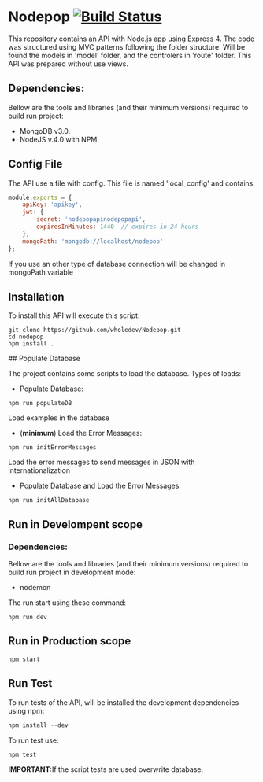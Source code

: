 
Nodepop [![Build Status](https://travis-ci.org/wholedev/Nodepop.svg?branch=master)](https://travis-ci.org/wholedev/Nodepop)
=======

This repository contains an API with Node.js app using Express 4. The code was structured using MVC patterns following the folder structure.
Will be found the models in 'model' folder, and the controlers in 'route' folder. This API was prepared without use views.

## Dependencies:

Bellow are the tools and libraries (and their minimum versions) required to build run project:

* MongoDB v3.0.
* NodeJS v.4.0 with NPM.

## Config File
The API use a file with config. This file is named 'local_config' and contains:

```js
module.exports = {
    apiKey: 'apikey',
    jwt: {
        secret: 'nodepopapinodepopapi',
        expiresInMinutes: 1440  // expires in 24 hours
    },
    mongoPath: 'mongodb://localhost/nodepop'
};
```
If you use an other type of database connection will be changed in mongoPath variable

## Installation

To install this API will execute this script:

```
git clone https://github.com/wholedev/Nodepop.git
cd nodepop
npm install .
```

## Populate Database

The project contains some scripts to load the database. Types of loads:

* Populate Database:
```
npm run populateDB
```
Load examples in the database
* (**minimum**) Load the Error Messages:
```
npm run initErrorMessages
```
Load the error messages to send messages in JSON with internationalization
* Populate Database and Load the Error Messages:
```
npm run initAllDatabase
```

## Run in Develompent scope

### Dependencies:
Bellow are the tools and libraries (and their minimum versions) required to build run project in development mode:

* nodemon

The run start using these command:

```
npm run dev
```

## Run in Production scope

```
npm start
```
## Run Test 
To run tests of the API, will be installed the development dependencies using npm:

```js
npm install --dev
```
To run test use:

```js
npm test
```
**IMPORTANT**:If the script tests are used overwrite database.